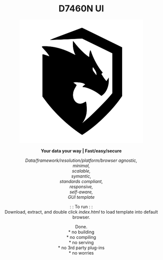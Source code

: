 <h1 align="center">D7460N UI</h1>
<p align="center">
<img
  src="assets/images/logo.svg"
  alt="D7460N"
  title="D7460N"
  width="400" />
</p>

<p align="center"><b>Your data your way | Fast/easy/secure</b></p>

<p align="center"><i>Data/framework/resolution/platform/browser agnostic,<br />minimal,<br />scalable,<br />symantic,<br />standards compliant,<br />responsive,<br />self-aware,<br />GUI template</i></p>

<p align="center">
: : To run : :<br />
Download, extract, and double click <i>index.html</i> to load template into default browser.</p>
<p align="center">
Done.<br />
* no building<br />
* no compiling<br />
* no serving<br />
* no 3rd party plug-ins<br />
* no worries 
</p>
